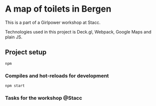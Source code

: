 # A map of toilets in Bergen

This is a part of a Girlpower workshop at Stacc. 

Technologies used in this project is Deck.gl, Webpack, Google Maps and plain JS.

## Project setup
```
npm
```

### Compiles and hot-reloads for development
```
npm start
```

### Tasks for the workshop @Stacc

